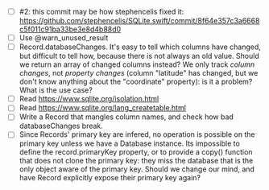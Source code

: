 - [ ] #2: this commit may be how stephencelis fixed it: https://github.com/stephencelis/SQLite.swift/commit/8f64e357c3a6668c5f011c91ba33be3e8d4b88d0
- [ ] Use @warn_unused_result
- [ ] Record.databaseChanges. It's easy to tell which columns have changed, but difficult to tell how, because there is not always an old value. Should we return an array of changed columns instead? We only track *column changes*, not *property changes* (column "latitude" has changed, but we don't know anything about the "coordinate" property): is it a problem? What is the use case?
- [ ] Read https://www.sqlite.org/isolation.html
- [ ] Read https://www.sqlite.org/lang_createtable.html
- [ ] Write a Record that mangles column names, and check how bad databaseChanges break.
- [ ] Since Records' primary key are infered, no operation is possible on the primary key unless we have a Database instance. Its impossible to define the record.primaryKey property, or to provide a copy() function that does not clone the primary key: they miss the database that is the only object aware of the primary key. Should we change our mind, and have Record explicitly expose their primary key again?